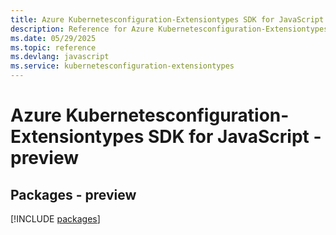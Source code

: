 ```yaml
---
title: Azure Kubernetesconfiguration-Extensiontypes SDK for JavaScript
description: Reference for Azure Kubernetesconfiguration-Extensiontypes SDK for JavaScript
ms.date: 05/29/2025
ms.topic: reference
ms.devlang: javascript
ms.service: kubernetesconfiguration-extensiontypes
---
```

# Azure Kubernetesconfiguration-Extensiontypes SDK for JavaScript - preview
## Packages - preview
[!INCLUDE [packages](kubernetesconfiguration-extensiontypes-index.md)]